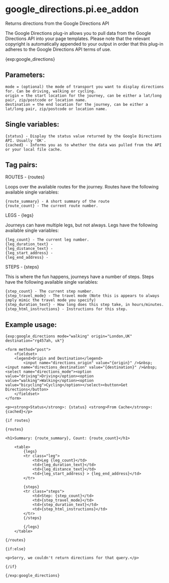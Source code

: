 google_directions.pi.ee_addon
=============================

Returns directions from the Google Directions API

The Google Directions plug-in allows you to pull data from the Google Directions API into your page templates. Please note that the relevant copyright is automatically appended to your output in order that this plug-in adheres to the Google Directions API terms of use.

{exp:google_directions}

Parameters:
-------------------------------------
	
	mode = (optional) the mode of transport you want to display directions for. Can be driving, walking or cycling.
	origin = the start location for the journey, can be either a lat/long pair, zip/postcode or location name.
	destination = the end location for the journey, can be either a lat/long pair, zip/postcode or location name.

Single variables:
-------------------------------------

	{status} - Display the status value returned by the Google Directions API. Usually 'OK'.
	{cached} - Informs you as to whether the data was pulled from the API or your local file cache.


Tag pairs:
-------------------------------------

ROUTES - {routes}

Loops over the available routes for the journey. Routes have the following available single variables:

	{route_summary} - A short summary of the route
	{route_count} - The current route number.

LEGS - {legs}

Journeys can have multiple legs, but not always. Legs have the following available single variables:

	{leg_count} - The current leg number.
	{leg_duration_text} -
	{leg_distance_text} -
	{leg_start_address} -
	{leg_end_address} -

STEPS - {steps}

This is where the fun happens, journeys have a number of steps. Steps have the following available single variables:

	{step_count} - The current step number.
	{step_travel_mode} - The travel mode (Note this is appears to always imply mimic the travel mode you specify)
	{step_duration_text} - How long does this step take, in hours/minutes.
	{step_html_instructions} - Instructions for this step.

Example usage:
-------------------------------------

```
{exp:google_directions mode="walking" origin="London,UK" destination="rg457ah, uk"}

<form method="post">
	<fieldset>
	<legend>Origin and Destination</legend>
		<input name="directions_origin" value="{origin}" />&nbsp;<input name="directions_destination" value="{destination}" />&nbsp;<select name="directions_mode"><option value="driving">Driving</option><option value="walking">Walking</option><option value="bicycling">Cycling</option></select><button>Get Directions</button>
	</fieldset>
</form>

<p><strong>Status</strong>: {status} <strong>From Cache</strong>: {cached}</p>

{if routes}

{routes}

<h1>Summary: {route_summary}, Count: {route_count}</h1>

	<table>
		{legs}
		<tr class="leg">
			<td>Leg {leg_count}</td>
			<td>{leg_duration_text}</td>
			<td>{leg_distance_text}</td>
			<td>{leg_start_address} > {leg_end_address}</td>
		</tr>
		
		{steps}
		<tr class="steps">
			<td>Step: {step_count}</td>
			<td>{step_travel_mode}</td>
			<td>{step_duration_text}</td>
			<td>{step_html_instructions}</td>
		</tr>	
		{/steps}
	
		{/legs}
	</table>

{/routes}

{if:else}

<p>Sorry, we couldn't return directions for that query.</p>

{/if}

{/exp:google_directions}
```
